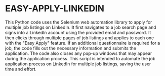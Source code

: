 # EASY-APPLY-LINKEDIN

<p> This Python code uses the Selenium web automation library to apply for multiple job listings on LinkedIn. It first navigates to a job search page and signs into a LinkedIn account using the provided email and password. It then clicks through multiple pages of job listings and applies to each one with the "Easy Apply" feature. If an additional questionnaire is required for a job, the code fills out the necessary information and submits the application. The code also closes any pop-up windows that may appear during the application process. This script is intended to automate the job application process on LinkedIn for multiple job listings, saving the user time and effort. </p>
